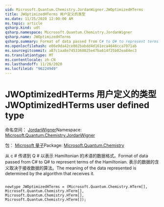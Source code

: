 ```yaml
---
uid: Microsoft.Quantum.Chemistry.JordanWigner.JWOptimizedHTerms
title: JWOptimizedHTerms 用户定义的类型
ms.date: 11/25/2020 12:00:00 AM
ms.topic: article
qsharp.kind: udt
qsharp.namespace: Microsoft.Quantum.Chemistry.JordanWigner
qsharp.name: JWOptimizedHTerms
qsharp.summary: Format of data passed from C# to Q# to represent terms of the Hamiltonian. The meaning of the data represented is determined by the algorithm that receives it.
ms.openlocfilehash: e86e9da42ce002babdd4d161eca4646cca7071ab
ms.sourcegitcommit: a87c1aa8e7453360025e47ba614f25b02ea84ec3
ms.translationtype: MT
ms.contentlocale: zh-CN
ms.lasthandoff: 11/26/2020
ms.locfileid: "96224949"
---
```

# <a name="jwoptimizedhterms-user-defined-type"></a><span data-ttu-id="27044-102">JWOptimizedHTerms 用户定义的类型</span><span class="sxs-lookup"><span data-stu-id="27044-102">JWOptimizedHTerms user defined type</span></span>

<span data-ttu-id="27044-103">命名空间： [JordanWigner](xref:Microsoft.Quantum.Chemistry.JordanWigner)</span><span class="sxs-lookup"><span data-stu-id="27044-103">Namespace: [Microsoft.Quantum.Chemistry.JordanWigner](xref:Microsoft.Quantum.Chemistry.JordanWigner)</span></span>

<span data-ttu-id="27044-104">包： [Microsoft 量子](https://nuget.org/packages/Microsoft.Quantum.Chemistry)</span><span class="sxs-lookup"><span data-stu-id="27044-104">Package: [Microsoft.Quantum.Chemistry](https://nuget.org/packages/Microsoft.Quantum.Chemistry)</span></span>


<span data-ttu-id="27044-105">从 c # 传递到 Q # 以表示 Hamiltonian 的术语的数据格式。</span><span class="sxs-lookup"><span data-stu-id="27044-105">Format of data passed from C# to Q# to represent terms of the Hamiltonian.</span></span>
<span data-ttu-id="27044-106">表示的数据的含义取决于接收数据的算法。</span><span class="sxs-lookup"><span data-stu-id="27044-106">The meaning of the data represented is determined by the algorithm that receives it.</span></span>

```qsharp

newtype JWOptimizedHTerms = (Microsoft.Quantum.Chemistry.HTerm[], Microsoft.Quantum.Chemistry.HTerm[], Microsoft.Quantum.Chemistry.HTerm[], Microsoft.Quantum.Chemistry.HTerm[]);
```

